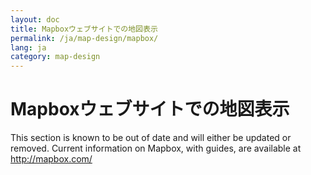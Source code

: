 ```yaml
---
layout: doc
title: Mapboxウェブサイトでの地図表示
permalink: /ja/map-design/mapbox/
lang: ja
category: map-design
---
```


Mapboxウェブサイトでの地図表示
=========================================

This section is known to be out of date and will either be updated or removed. Current information on Mapbox, with guides, are available at <http://mapbox.com/>
<!--
OSMを使っていると、ウェブサイトにその地図を表示したくなることがあると思います。その時に具体的に何をしたいかによって、表示の方法にはいくつか選択肢があります。この章と[次の章](/jp/map-design/tilemill)では、ウェブ地図を用意するためによく使われる方法についていくつか紹介します。

シンプルさと多機能さは、常にどちらかがトレードオフになります。この章で学ぶ方法はシンプルですが、地図の表示方法を無制限にすべてコントロールできる、というわけではありません。また、次の章ではTileMillという非常に強力なソフトウェアを紹介しますが、そのかわり使いこなすにはかなりの熟練が必要になります。

ウェブ地図の考え方
-------------------
ウェブ地図における最も基本的な考え方は **タイル** と呼ばれます。この章ではさまざまな方法でタイルについての説明を行いますので、それがどのようなことを意味しているのかは十分に理解するようにしてください。"スリッピーな"(訳注: 滑らかに動かせる)ウェブ地図は、256x256ピクセルの画像を多数作成し、それらをつなぎ合わせることで成り立っています。

![map tiles][]

こうした地図タイルは、さまざまな **ズームレベル** ごとに作成されます。ズームレベルは、地図を拡大縮小する際のそれぞれのズームによって異なる縮尺を表現します。逆に言えば、この仕組があるからこそ、地図を拡大縮小させることが可能になっているのです。地図を閲覧する際に表示する領域を移動させると、ズームレベルは変わりませんが、仕組みとしては同じく別の画像ファイルが読み込まれ、シームレスな閲覧ができるようになっています。

タイルベースの仕組みを使ったウェブ地図は **TMS** 、あるいは Tile Map Service と呼ばれます。

タイルをオンライン上に格納するにはいくつかの方法がありますが、MapBoxのようなオンラインホスティングサービスを利用する方法が最も簡単です。MapBoxではアカウントを作成し、作成したタイルをアップロードすることで、あなたのウェブサイトへ簡単に埋め込むことができます。この章では、MapBoxの初歩的な使い方と、ウェブページへの簡単な埋め込み方法について紹介します。

MapBoxの使い方
--------------
MapBoxは、ウェブサイトに自分でデザインした地図を可能な限り簡単にデザインし、表示するために作られたプラットフォームです。

-  MapBoxの利用を始めるには、まず [MapBoxのウェブサイト](http://mapbox.com/) を表示し、"Sign Up"をクリックします。アカウント登録画面に、いくつか異なる料金プランが表示されます。ファイルを格納できる容量と、地図の閲覧の最大数により必要な料金が異なってきます。ひとまず最初のところは、無料アカウントで十分です。無料アカウントを選択して、作業を始めましょう。

-  アカウントを作成する際は、利用規約(Term of Service)にある文言に同意する必要があります。そのため、個人的なデータ利用や、センシティブなデータは利用することができません。文言は以下のとおりです。 "MapBoxに対し、サービス提供を目的として、派生作品の利用、複製、キャッシュ、公開、表示、配布、変更、および作成について非独占的な、ワールドワイドかつ無償で、譲渡可能な権利およびライセンス(サブライセンス権を含む)を許可し、また、上記の"契約コンテンツ"を格納し、他者にその利用を許可する("コンテンツライセンス")"

![mapbox plans][]

-  無料プランを選択し、MapBoxからのメールに記載されているURLをクリックすると、アカウントの認証が完了し、地図を作成できるようになります。

-  MapBoxにログインし、"New Map"をクリックして地図を作成しましょう。

> 訳注: 2014年1月現在、MapBoxの操作画面は大きく変更されています。ただし、基本的な操作の流れは一緒です。

![new map][]

-  この画面から、地図を作成し、そのスタイルを変更することが可能です。

![new project][]

-  試してみたい地域に表示を移動させ、左側のパネルから設定を変更します。道路やエリア、湖などの水系部分、背景色となる地面の色などを、それぞれの項目の隣にあるカラー変更パネルから変えることができます。

![color settings][]

-  左側の操作パネルをいくつか触ってみてください。"Info"タブでは、あなたの地図自体についての設定も変更できます。

-  markerタブでは、地図上にマーカーを配置することができます。地図上にマーカーを配置するには"Place"をクリックした後、地図上のどこかをもう一度クリックしてください。

![place marker][]

-  左側の画像から地図の設定を変更すると、そのたびに地図全体が再読み込みされ、設定が反映されます。地図のスタイル変更に関して、詳しい設定方法は[MapBoxのヘルプページ](http://mapbox.com/help/#creating_a_new_map)を参照してください。
-  "Save"ボタンを押すと、現在の設定を保存することができます。

ウェブサイトへの地図追加
----------------------------

-  ウェブサイトへ地図を埋め込むには、"Embed"をクリックして、サイト埋め込み用のリンクを取得してください。リンクをあなたのサイトのHTMLへコピペすると、あなたのサイト上でその地図が表示されます。

サイトが一般的なCMSで構築されている場合、MapBoxプラグインが用意されていればサイトへの地図埋め込みはとても簡単です。

### WordPressでのMapBox利用
WordPressでは、MapBox地図の埋め込みはとても簡単です。単純に、MapBoxプラグインを検索し、インストールしてください。プラグインは[こちらに詳細](http://wordpress.org/extend/plugins/mapbox/)が記載されています。

![wordpress plugin][]

このプラグインでは、WordPressを使ったHTML埋め込みを単純なコピー＆ペーストで行うことができ、投稿に対してとても簡単に地図を埋め込むことが可能です。

### DrupalでのMapBox利用
DrupalでMapBox地図を追加するには、MapBoxの埋め込みURLを直接記述することが必要です。ただし、編集の際には"完全なHTML"、あるいは"拡張HTML"を指定している必要があります。それ以外の様式では、`<iframe>`の利用が許可されない可能性が高いです。より詳しい情報は、MapBoxの [DrupalでMapBoxを使う](http://mapbox.com/help/#embedding_on_drupal) ドキュメントを参照してください。

まとめ
--------------
以上で、地図の表示カスタマイズと、ウェブサイトへの埋め込み方法は終わりです。
[次の章では](/en/map-design/tilemill) 複雑な地図表示を行うための強力なデスクトップアプリケーション、TileMillを紹介します。

[map tiles]: /images/jp/map-design/mapbox/map-tiles.png
[mapbox plans]: /images/jp/map-design/mapbox/mapbox-plans.png
[new map]: /images/jp/map-design/mapbox/new-map.png
[new project]: /images/jp/map-design/mapbox/new-project.png
[color settings]: /images/jp/map-design/mapbox/color-settings.png
[place marker]: /images/jp/map-design/mapbox/place-marker.png
[wordpress plugin]: /images/jp/map-design/mapbox/wordpress-plugin.png  -->
